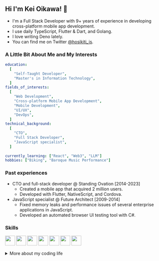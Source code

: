 ## Hi I'm Kei Oikawa! 👋

- I'm a Full Stack Developer with 9+ years of experience in developing cross-platform mobile app development.
- I use daily TypeScript, Flutter & Dart, and Golang.
- I love writing Deno lately.
- You can find me on Twitter [@hosikiti_js](https://twitter.com/hosikiti_js).

### A Little Bit About Me and My Interests

```yaml
education:
  [
    "Self-Taught Developer",
    "Master's in Information Technology",
  ]
fields_of_interests:
  [
    "Web Development",
    "Cross-platform Mobile App Development",
    "Mobile Development",
    "UI/UX",
    "DevOps",
  ]
technical_background:
  [
    "CTO",
    "Full Stack Developer",
    "JavaScript specialist",
  ]
  
currently_learning: ["React", "Web3", "LLM"]
hobbies: ["Biking", "Baroque Music Performance"]
```

### Past experiences

- CTO and full-stack developer @ Standing Ovation [2014-2023]
  - Created a mobile app that acquired 2 million users.
  - Developed with Flutter, NativeScript, and Cordova.
- JavaScript specialist @ Future Architect [2009-2014]
  - Fixed memory leaks and performance issues of several enterprise applications in JavaScript.
  - Developed an automated browser UI testing tool with C#.

### Skills

<p float="left">
<img height="32" width="32" src="https://cdn.simpleicons.org/typescript" />
<img height="32" width="32" src="https://cdn.simpleicons.org/nodedotjs" />
<img height="32" width="32" src="https://cdn.simpleicons.org/go" />
<img height="32" width="32" src="https://cdn.simpleicons.org/flutter" />
<img height="32" width="32" src="https://cdn.simpleicons.org/vuedotjs" />
<img height="32" width="32" src="https://cdn.simpleicons.org/svelte" />
<img height="32" width="32" src="https://cdn.simpleicons.org/nativescript" />
</p>

<details>
<summary>More about my coding life</summary>
<br />

![Top Langs](https://github-readme-stats.vercel.app/api/top-langs/?username=hosikiti&layout=compact&hide=css,HTML)
</details>
